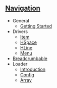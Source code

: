 ## [Navigation](index)
 - General
     - [Getting Started](general/getting-started)
 - Drivers
      - [Item](drivers/item)
      - [HSpace](drivers/hspace)
      - [HLine](drivers/hline)
      - [Menu](drivers/menu)
 - [Breadcrumbable](drivers/breadcrumbable)
 - Loader
      - [Introduction](loaders/introduction)
      - [Config](loaders/config)
      - [Array](loaders/array)
